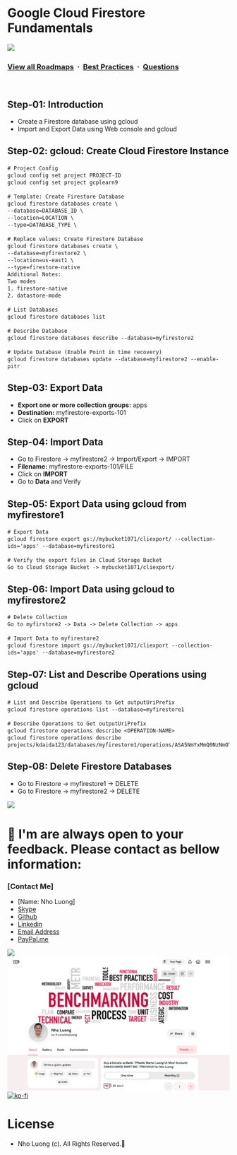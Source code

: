 # Google Cloud Firestore Fundamentals

![](https://i.imgur.com/waxVImv.png)
### [View all Roadmaps](https://github.com/nholuongut/all-roadmaps) &nbsp;&middot;&nbsp; [Best Practices](https://github.com/nholuongut/all-roadmaps/blob/main/public/best-practices/) &nbsp;&middot;&nbsp; [Questions](https://www.linkedin.com/in/nholuong/)
<br/>

## Step-01: Introduction
- Create a Firestore database using gcloud
- Import and Export Data using Web console and gcloud  

## Step-02: gcloud: Create Cloud Firestore Instance
```t
# Project Config
gcloud config set project PROJECT-ID
gcloud config set project gcplearn9

# Template: Create Firestore Database 
gcloud firestore databases create \
--database=DATABASE_ID \
--location=LOCATION \
--type=DATABASE_TYPE \

# Replace values: Create Firestore Database
gcloud firestore databases create \
--database=myfirestore2 \
--location=us-east1 \
--type=firestore-native
Additional Notes:
Two modes
1. firestore-native
2. datastore-mode

# List Databases
gcloud firestore databases list

# Describe Database
gcloud firestore databases describe --database=myfirestore2

# Update Database (Enable Point in time recovery)
gcloud firestore databases update --database=myfirestore2 --enable-pitr
```

## Step-03: Export Data
- **Export one or more collection groups:** apps
- **Destination:** myfirestore-exports-101
- Click on **EXPORT**

## Step-04: Import Data
- Go to Firestore -> myfirestore2 -> Import/Export -> IMPORT
- **Filename:** myfirestore-exports-101/FILE
- Click on **IMPORT**
- Go to **Data** and Verify

## Step-05: Export Data using gcloud from myfirestore1
```t
# Export Data
gcloud firestore export gs://mybucket1071/cliexport/ --collection-ids='apps' --database=myfirestore1

# Verify the export files in Cloud Storage Bucket
Go to Cloud Storage Bucket -> mybucket1071/cliexport/
```

## Step-06: Import Data using gcloud to myfirestore2
```t
# Delete Collection
Go to myfirstore2 -> Data -> Delete Collection -> apps

# Import Data to myfirestore2
gcloud firestore import gs://mybucket1071/cliexport --collection-ids='apps' --database=myfirestore2
```

## Step-07: List and Describe Operations using gcloud
```t
# List and Describe Operations to Get outputUriPrefix
gcloud firestore operations list --database=myfirestore1

# Describe Operations to Get outputUriPrefix
gcloud firestore operations describe <OPERATION-NAME>
gcloud firestore operations describe projects/kdaida123/databases/myfirestore1/operations/ASA5NmYxMmQ0NzNmOTctZTUxYi0xZGU0LThlY2MtNTJiMmM0N2UkGnNlbmlsZXBpcAkKMxI
```

## Step-08: Delete Firestore Databases
- Go to Firestore -> myfirestore1 -> DELETE
- Go to Firestore -> myfirestore2 -> DELETE

![](https://i.i/Users/nholu/Documents/Donate.png/Users/nholu/Documents/Donate.pngmgur.com/waxVImv.png)
# 🚀 I'm are always open to your feedback.  Please contact as bellow information:
### [Contact Me]
* [Name: Nho Luong]
* [Skype](luongutnho_skype)
* [Github](https://github.com/nholuongut/)
* [Linkedin](https://www.linkedin.com/in/nholuong/)
* [Email Address](luongutnho@hotmail.com)
* [PayPal.me](https://www.paypal.com/paypalme/nholuongut)

![](https://i.imgur.com/waxVImv.png)
![](Donate.png)
[![ko-fi](https://ko-fi.com/img/githubbutton_sm.svg)](https://ko-fi.com/nholuong)

# License
* Nho Luong (c). All Rights Reserved.🌟